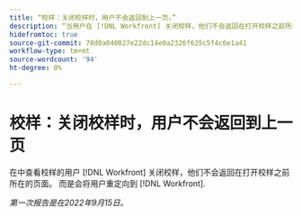 ```yaml
---
title: “校样：关闭校样时，用户不会返回到上一页。”
description: “当用户在 [!DNL Workfront] 关闭校样，他们不会返回在打开校样之前所在的页面。 而是会将用户重定向到 [!DNL Workfront]."
hidefromtoc: true
source-git-commit: 78d0a040027e22dc14e0a2326f635c5f4c6e1a41
workflow-type: tm+mt
source-wordcount: '94'
ht-degree: 0%

---
```



# 校样：关闭校样时，用户不会返回到上一页

<!--This is on the WF page as well as the WFP page-->

在中查看校样的用户 [!DNL Workfront] 关闭校样，他们不会返回在打开校样之前所在的页面。 而是会将用户重定向到 [!DNL Workfront].

_第一次报告是在2022年9月15日。_

